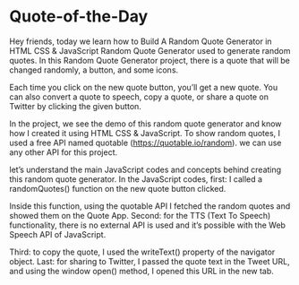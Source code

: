 # Quote-of-the-Day
Hey friends, today we learn how to Build A Random Quote Generator in HTML CSS & JavaScript
Random Quote Generator used to generate random quotes.
 In this Random Quote Generator project,
 there is a quote that will be changed randomly,
 a button,
 and some icons.

Each time you click on the new quote button,
 you’ll get a new quote.
 You can also convert a quote to speech, copy a quote,
 or share a quote on Twitter by clicking the given button.
 
In the project,
 we see the demo of this random quote generator 
 and know how I created it using HTML CSS & JavaScript. To show random quotes,
 I used a free API named quotable (https://quotable.io/random). 
 we can use any other API for this project.
 
 let’s understand the main JavaScript codes and concepts behind creating this random quote generator.
 In the JavaScript codes, 
 first: I called a randomQuotes() function on the new quote button clicked.

Inside this function,
 using the quotable API I fetched the random quotes and showed them on the Quote App.
 Second: for the TTS (Text To Speech) functionality,
 there is no external API is used and it’s possible with the Web Speech API of JavaScript.

Third: to copy the quote,
 I used the writeText() property of the navigator object.
 Last: for sharing to Twitter,
 I passed the quote text in the Tweet URL,
 and using the window open() method,
 I opened this URL in the new tab.

